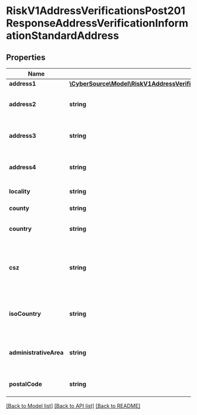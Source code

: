 # RiskV1AddressVerificationsPost201ResponseAddressVerificationInformationStandardAddress

## Properties
Name | Type | Description | Notes
------------ | ------------- | ------------- | -------------
**address1** | [**\CyberSource\Model\RiskV1AddressVerificationsPost201ResponseAddressVerificationInformationStandardAddressAddress1**](RiskV1AddressVerificationsPost201ResponseAddressVerificationInformationStandardAddressAddress1.md) |  | [optional] 
**address2** | **string** | Second line of the standardized address. | [optional] 
**address3** | **string** | Third line of the standardized address. | [optional] 
**address4** | **string** | Fourth line of the standardized address. | [optional] 
**locality** | **string** | Standardized city name. | [optional] 
**county** | **string** | U.S. county if available. | [optional] 
**country** | **string** | Standardized country name. | [optional] 
**csz** | **string** | Standardized city, state or province, and ZIP +4 code or postal code line. | [optional] 
**isoCountry** | **string** | Standardized two-character ISO country code. | [optional] 
**administrativeArea** | **string** | U.S.P.S. standardized state or province abbreviation. | [optional] 
**postalCode** | **string** | Standardized U.S. ZIP + 4 postal code. | [optional] 

[[Back to Model list]](../README.md#documentation-for-models) [[Back to API list]](../README.md#documentation-for-api-endpoints) [[Back to README]](../README.md)


